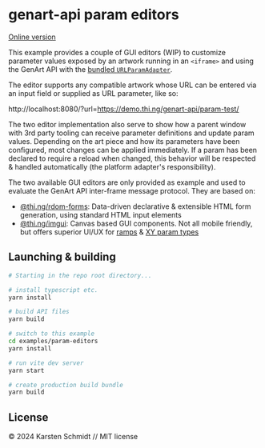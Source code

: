 # genart-api param editors

[Online version](https://demo.thi.ng/genart-api/param-editors/)

This example provides a couple of GUI editors (WIP) to customize parameter
values exposed by an artwork running in an `<iframe>` and using the GenArt API
with the [bundled
`URLParamAdapter`](../../README.md#existing-adapter-implementations).

The editor supports any compatible artwork whose URL can be entered via an input
field or supplied as URL parameter, like so:

http://localhost:8080/?url=https://demo.thi.ng/genart-api/param-test/

The two editor implementation also serve to show how a parent window with 3rd
party tooling can receive parameter definitions and update param values.
Depending on the art piece and how its parameters have been configured, most
changes can be applied immediately. If a param has been declared to require a
reload when changed, this behavior will be respected & handled automatically
(the platform adapter's responsibility).

The two available GUI editors are only provided as example and used to evaluate
the GenArt API inter-frame message protocol. They are based on:

-   [@thi.ng/rdom-forms](https://thi.ng/rdom-forms): Data-driven declarative &
    extensible HTML form generation, using standard HTML input elements
-   [@thi.ng/imgui](https://thi.ng/imgui): Canvas based GUI components. Not all
    mobile friendly, but offers superior UI/UX for
    [ramps](../../README.md#ramp-parameter) & [XY param
    types](../../README.md#xy-parameter)

## Launching & building

```bash
# Starting in the repo root directory...

# install typescript etc.
yarn install

# build API files
yarn build

# switch to this example
cd examples/param-editors
yarn install

# run vite dev server
yarn start

# create production build bundle
yarn build
```

## License

&copy; 2024 Karsten Schmidt // MIT license
